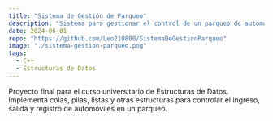```yaml
---
title: "Sistema de Gestión de Parqueo"
description: "Sistema para gestionar el control de un parqueo de automóviles usando estructuras de datos."
date: 2024-06-01
repo: "https://github.com/Leo210800/SistemaDeGestionParqueo"
image: "./sistema-gestion-parqueo.png"
tags:
  - C++
  - Estructuras de Datos
---
```

Proyecto final para el curso universitario de Estructuras de Datos.  
Implementa colas, pilas, listas y otras estructuras para controlar el ingreso, salida y registro de automóviles en un parqueo.
